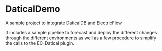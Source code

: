 # DaticalDemo
A sample project to integrate DaticalDB and ElectricFlow

It includes a sample pipeline to forecast and deploy the different changes
through the different environments as well as a few procedure to simplify the
calls to the EC-Datical plugin.
